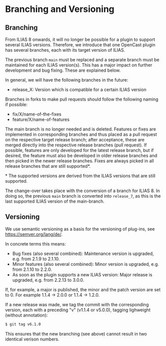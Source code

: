 Branching and Versioning
=========================

## Branching
From ILIAS 8 onwards, it will no longer be possible for a plugin to support several ILIAS versions. Therefore, we introduce that one OpenCast plugin has several branches, each with its target version of ILIAS.

The previous branch `main` must be replaced and a separate branch must be maintained for each ILIAS version(s). This has a major impact on further development and bug fixing. These are explained below.

In general, we will have the following branches in the future:

- release_X: Version which is compatible for a certain ILIAS version

Branches in forks to make pull requests should follow the following naming if possible:

- fix/X/name-of-the-fixes
- feature/X/name-of-features

The main branch is no longer needed and is deleted. Features or fixes are implemented in corresponding branches and thus placed as a pull request on the respective target release branch; after acceptance, these are merged directly into the respective release branches (pull request). If possible, features are only developed for the latest release branch, but if desired, the feature must also be developed in older release branches and then picked in the newer release branches. Fixes are always picked in all release branches that are still supported&ast;.

&ast; The supported versions are derived from the ILIAS versions that are still supported.

The change-over takes place with the conversion of a branch for ILIAS 8. In doing so, the previous `main` branch is converted into `release_7`, as this is the last supported ILIAS version of the main-branch.

## Versioning
We use semantic versioning as a basis for the versioning of plug-ins, see https://semver.org/lang/de/.

In concrete terms this means:

- Bug fixes (also several combined): Maintenance version is upgraded, e.g. from 2.1.9 to 2.1.10.
- Minor features (also several combined): Minor version is upgraded, e.g. from 2.1.10 to 2.2.0.
- As soon as the plugin supports a new ILIAS version: Major release is upgraded, e.g. from 2.2.13 to 3.0.0.

If, for example, a major is published, the minor and the patch version are set to 0. For example 1.1.4 -> 2.0.0 or 1.1.4 -> 1.2.0.

If a new release was made, we tag the commit with the corresponding version, each with a preceding "v" (v1.1.4 or v5.0.0), tagging lighweight (without annotation):

```bash
$ git tag v6.1.0
```

This ensures that the new branching (see above) cannot result in two identical verison numbers.
